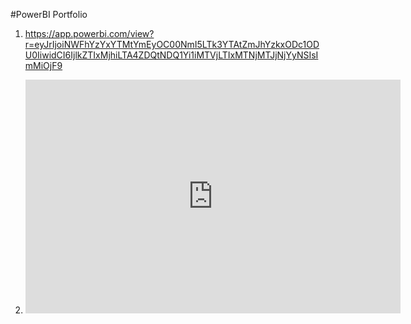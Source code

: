 #PowerBI Portfolio

1. https://app.powerbi.com/view?r=eyJrIjoiNWFhYzYxYTMtYmEyOC00NmI5LTk3YTAtZmJhYzkxODc1ODU0IiwidCI6IjlkZTIxMjhiLTA4ZDQtNDQ1Yi1iMTVjLTIxMTNjMTJjNjYyNSIsImMiOjF9


2. <iframe title="Stock Treding Report" width="600" height="373.5" src="https://app.powerbi.com/view?r=eyJrIjoiM2Y3YzY2N2YtMGZiOS00NzA3LTk1YzctNzQyMzJlOGVlNDM1IiwidCI6IjlkZTIxMjhiLTA4ZDQtNDQ1Yi1iMTVjLTIxMTNjMTJjNjYyNSIsImMiOjF9" frameborder="0" allowFullScreen="true"></iframe>
